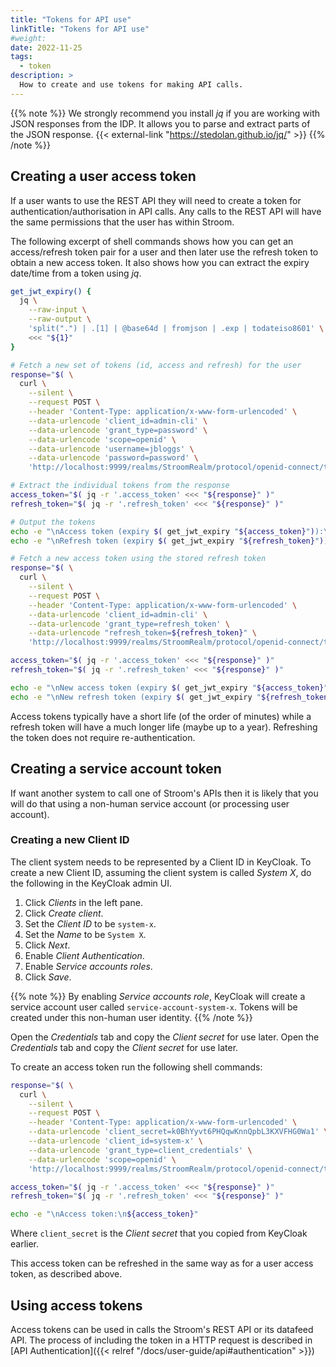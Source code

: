 ```yaml
---
title: "Tokens for API use"
linkTitle: "Tokens for API use"
#weight:
date: 2022-11-25
tags: 
  - token
description: >
  How to create and use tokens for making API calls.
---
```


{{% note %}}
We strongly recommend you install _jq_ if you are working with JSON responses from the IDP.
It allows you to parse and extract parts of the JSON response.
{{< external-link "https://stedolan.github.io/jq/" >}}
{{% /note %}}


## Creating a user access token

If a user wants to use the REST API they will need to create a token for authentication/authorisation in API calls.
Any calls to the REST API will have the same permissions that the user has within Stroom.

The following excerpt of shell commands shows how you can get an access/refresh token pair for a user and then later use the refresh token to obtain a new access token.
It also shows how you can extract the expiry date/time from a token using _jq_.

```bash
get_jwt_expiry() {
  jq \
    --raw-input \
    --raw-output \
    'split(".") | .[1] | @base64d | fromjson | .exp | todateiso8601' \
    <<< "${1}"
}

# Fetch a new set of tokens (id, access and refresh) for the user
response="$( \
  curl \
    --silent \
    --request POST \
    --header 'Content-Type: application/x-www-form-urlencoded' \
    --data-urlencode 'client_id=admin-cli' \
    --data-urlencode 'grant_type=password' \
    --data-urlencode 'scope=openid' \
    --data-urlencode 'username=jbloggs' \
    --data-urlencode 'password=password' \
    'http://localhost:9999/realms/StroomRealm/protocol/openid-connect/token' )"

# Extract the individual tokens from the response
access_token="$( jq -r '.access_token' <<< "${response}" )"
refresh_token="$( jq -r '.refresh_token' <<< "${response}" )"

# Output the tokens
echo -e "\nAccess token (expiry $( get_jwt_expiry "${access_token}")):\n${access_token}"
echo -e "\nRefresh token (expiry $( get_jwt_expiry "${refresh_token}")):\n${refresh_token}"

# Fetch a new access token using the stored refresh token
response="$( \
  curl \
    --silent \
    --request POST \
    --header 'Content-Type: application/x-www-form-urlencoded' \
    --data-urlencode 'client_id=admin-cli' \
    --data-urlencode 'grant_type=refresh_token' \
    --data-urlencode "refresh_token=${refresh_token}" \
    'http://localhost:9999/realms/StroomRealm/protocol/openid-connect/token' )"

access_token="$( jq -r '.access_token' <<< "${response}" )"
refresh_token="$( jq -r '.refresh_token' <<< "${response}" )"

echo -e "\nNew access token (expiry $( get_jwt_expiry "${access_token}")):\n${access_token}"
echo -e "\nNew refresh token (expiry $( get_jwt_expiry "${refresh_token}")):\n${refresh_token}"
```

Access tokens typically have a short life (of the order of minutes) while a refresh token will have a much longer life (maybe up to a year).
Refreshing the token does not require re-authentication.


## Creating a service account token

If want another system to call one of Stroom's APIs then it is likely that you will do that using a non-human service account (or processing user account).


### Creating a new Client ID

The client system needs to be represented by a Client ID in KeyCloak.
To create a new Client ID, assuming the client system is called _System X_, do the following in the KeyCloak admin UI.

1. Click _Clients_ in the left pane.
1. Click _Create client_.
1. Set the _Client ID_ to be `system-x`.
1. Set the _Name_ to be `System X`.
1. Click _Next_.
1. Enable _Client Authentication_.
1. Enable _Service accounts roles_.
1. Click _Save_.

{{% note %}}
By enabling _Service accounts role_, KeyCloak will create a service account user called `service-account-system-x`.
Tokens will be created under this non-human user identity.
{{% /note %}}

Open the _Credentials_ tab and copy the _Client secret_ for use later.
Open the _Credentials_ tab and copy the _Client secret_ for use later.

To create an access token run the following shell commands:

```bash
response="$( \
  curl \
    --silent \
    --request POST \
    --header 'Content-Type: application/x-www-form-urlencoded' \
    --data-urlencode 'client_secret=k0BhYyvt6PHQqwKnnQpbL3KXVFHG0Wa1' \
    --data-urlencode 'client_id=system-x' \
    --data-urlencode 'grant_type=client_credentials' \
    --data-urlencode 'scope=openid' \
    'http://localhost:9999/realms/StroomRealm/protocol/openid-connect/token' )"

access_token="$( jq -r '.access_token' <<< "${response}" )"
refresh_token="$( jq -r '.refresh_token' <<< "${response}" )"

echo -e "\nAccess token:\n${access_token}"
```

Where `client_secret` is the _Client secret_ that you copied from KeyCloak earlier.

This access token can be refreshed in the same way as for a user access token, as described above.


## Using access tokens

Access tokens can be used in calls the Stroom's REST API or its datafeed API.
The process of including the token in a HTTP request is described in [API Authentication]({{< relref "/docs/user-guide/api#authentication" >}})



